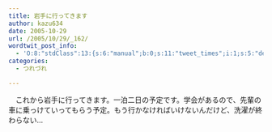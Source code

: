 ```yaml
---
title: 岩手に行ってきます
author: kazu634
date: 2005-10-29
url: /2005/10/29/_162/
wordtwit_post_info:
  - 'O:8:"stdClass":13:{s:6:"manual";b:0;s:11:"tweet_times";i:1;s:5:"delay";i:0;s:7:"enabled";i:1;s:10:"separation";s:2:"60";s:7:"version";s:3:"3.7";s:14:"tweet_template";b:0;s:6:"status";i:2;s:6:"result";a:0:{}s:13:"tweet_counter";i:2;s:13:"tweet_log_ids";a:1:{i:0;i:2121;}s:9:"hash_tags";a:0:{}s:8:"accounts";a:1:{i:0;s:7:"kazu634";}}'
categories:
  - つれづれ

---
```

<div class="section">
<p>
    　これから岩手に行ってきます。一泊二日の予定です。学会があるので、先輩の車に乗っけていってもらう予定。もう行かなければいけないんだけど、洗濯が終わらない…
</p>
</div>